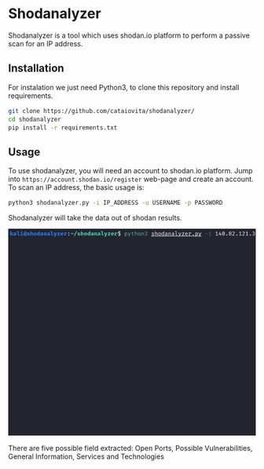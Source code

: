 # Shodanalyzer
Shodanalyzer is a tool which uses shodan.io platform to perform a passive scan for an IP address.

## Installation

For instalation we just need Python3, to clone this repository and install requirements.

```bash
git clone https://github.com/cataiovita/shodanalyzer/
cd shodanalyzer
pip install -r requirements.txt
```

## Usage

To use shodanalyzer, you will need an account to shodan.io platform. Jump into ```https://account.shodan.io/register``` web-page and create an account.
To scan an IP address, the basic usage is:

```bash
python3 shodanalyzer.py -i IP_ADDRESS -u USERNAME -p PASSWORD
```

Shodanalyzer will take the data out of shodan results. 

   ![runshodanalyzer](run_shodanz.gif)

There are five possible field extracted: Open Ports, Possible Vulnerabilities, General Information, Services and Technologies
